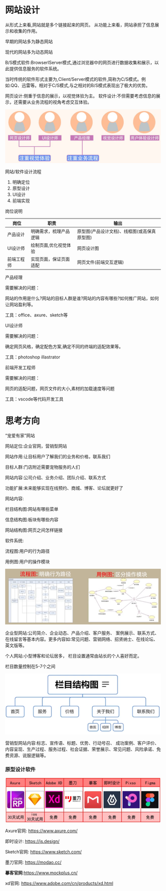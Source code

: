 # 网站设计

从形式上来看,网站就是多个链接起来的网页。
从功能上来看，网站承担了信息展示和收集的作用。

早期的网站多为静态网站

现代的网站多为动态网站

B/S模式软件:BrowserlServer模式,通过浏览器中的网页进行数据收集和展示，以此提供信息服务的软件系统。

当时传统的软件形式主要为,Client/Server模式的软件,简称为C/S模式。例如:QQ、迅雷等。相对于C/S模式,与之相对的B/S模式表现出了极大的优势。

网页设计:侧重于信息的展示，以视觉体验为主。
软件设计:不但需要考虑信息的展示，还需要从业务流程的视角考虑交互体验。

![image-20220501015659108](images/image-20220501015659108.png)

网站/软件设计流程

1. 明确定位
2. 原型设计
3. UI设计
4. 前端实现

岗位说明

| 岗位       | 职责                   | 输出                                         |
| ---------- | ---------------------- | -------------------------------------------- |
| 产品设计   | 明确需求，梳理产品逻辑 | 原型图(产品设计文档)、线框图(或高保真原型图) |
| UI设计师   | 绘制页面,优化视觉体验  | 网页设计图                                   |
| 前端工程师 | 实现页面，保证页面适配 | 网页文件(前端交互逻辑)                       |

产品经理

需要解决的问题： 

网站的作用是什么?网站的目标人群是谁?网站的内容有哪些?如何推广网站，如何让网站盈利等。

工具：office、axure、sketch等 

UI设计师

需要解决的问题： 

确定网页风格，确定配色方案,确定不同的终端的适配效果等。

工具：photoshop illastrator

前端开发工程师

需要解决的问题： 

网页的适配问题，网页文件的大小,素材的加载速度等问题

工具：vscode等代码开发工具



# 思考方向

“宠爱有家”网站

网站定位:企业官网，营销型网站

网站作用:让目标用户了解我们的业务和价格，联系我们

目标人群:门店附近需要宠物服务的人们

网站内容:公司介绍、业务介绍、团队介绍、联系方式

功能扩展:未来能够实现在线预约、商城、博客、论坛就更好了



网站内容:

栏目结构图:网站有哪些菜单

信息结构图:板块有哪些内容

网站结构图:网页之间怎样链接

软件系统:

流程图:用户的行为路径

用例图:用户的操作模块

![image-20220501020337959](images/image-20220501020337959.png)

企业型网站:公司简介、企业动态、产品介绍、客户服务、
案例展示、联系方式、在线留言等基本内容。更多内容如:常见问题、营销网络、招贤纳士、在线论坛、英文版等。

个人网站:小型博客和论坛居多，
栏目设置通常由站长的个人喜好而定。



栏目数量控制在5-7个之间

![image-20220501020500163](images/image-20220501020500163.png)

营销型网站内容:标志、宣传语、标题、优势、行动号召、
成功案例、客户评价、内容呈现、生产过程、服务过程、社会证据、荣誉展示、常见问题、风险承诺、免费资源、说服逻辑等。

### 原型设计软件

![image-20220501020647648](images/image-20220501020647648.png)

Axure官网: https://www.axure.com/

即时设计: https://js.design/

Sketch官网: https://www.sketch.com/

墨刀官网: https://modao.cc/

**摹客官网**:https://www.mockplus.cn/

xd官网: https://www.adobe.com/cn/products/xd.html
